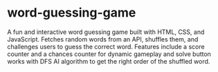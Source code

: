 # word-guessing-game
A fun and interactive word guessing game built with HTML, CSS, and JavaScript. Fetches random words from an API, shuffles them, and challenges users to guess the correct word. Features include a score counter and a chances counter for dynamic gameplay and solve button works with DFS AI algorithm to get the right order of the shuffled word.
